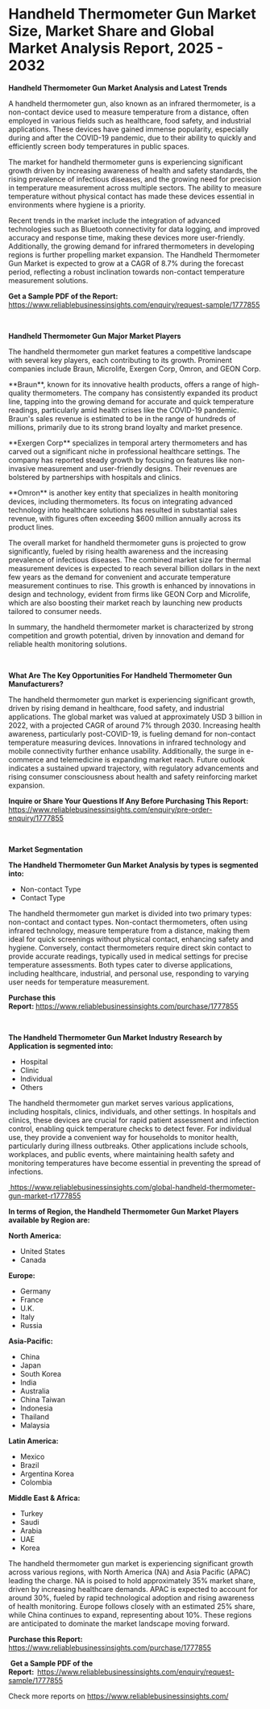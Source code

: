 <p><h1>Handheld Thermometer Gun Market Size, Market Share and Global Market Analysis Report, 2025 - 2032</h1></p><p><strong>Handheld Thermometer Gun Market Analysis and Latest Trends</strong></p>
<p><p>A handheld thermometer gun, also known as an infrared thermometer, is a non-contact device used to measure temperature from a distance, often employed in various fields such as healthcare, food safety, and industrial applications. These devices have gained immense popularity, especially during and after the COVID-19 pandemic, due to their ability to quickly and efficiently screen body temperatures in public spaces.</p><p>The market for handheld thermometer guns is experiencing significant growth driven by increasing awareness of health and safety standards, the rising prevalence of infectious diseases, and the growing need for precision in temperature measurement across multiple sectors. The ability to measure temperature without physical contact has made these devices essential in environments where hygiene is a priority.</p><p>Recent trends in the market include the integration of advanced technologies such as Bluetooth connectivity for data logging, and improved accuracy and response time, making these devices more user-friendly. Additionally, the growing demand for infrared thermometers in developing regions is further propelling market expansion. The Handheld Thermometer Gun Market is expected to grow at a CAGR of 8.7% during the forecast period, reflecting a robust inclination towards non-contact temperature measurement solutions.</p></p>
<p><strong>Get a Sample PDF of the Report:&nbsp;</strong> <a href="https://www.reliablebusinessinsights.com/enquiry/request-sample/1777855?utm_campaign=2779&utm_medium=2&utm_source=Github&utm_content=ia&utm_term=03032025&utm_id=handheld-thermometer-gun">https://www.reliablebusinessinsights.com/enquiry/request-sample/1777855</a></p>
<p>&nbsp;</p>
<p><strong>Handheld Thermometer Gun Major Market Players</strong></p>
<p><p>The handheld thermometer gun market features a competitive landscape with several key players, each contributing to its growth. Prominent companies include Braun, Microlife, Exergen Corp, Omron, and GEON Corp.</p><p>**Braun**, known for its innovative health products, offers a range of high-quality thermometers. The company has consistently expanded its product line, tapping into the growing demand for accurate and quick temperature readings, particularly amid health crises like the COVID-19 pandemic. Braun's sales revenue is estimated to be in the range of hundreds of millions, primarily due to its strong brand loyalty and market presence.</p><p>**Exergen Corp** specializes in temporal artery thermometers and has carved out a significant niche in professional healthcare settings. The company has reported steady growth by focusing on features like non-invasive measurement and user-friendly designs. Their revenues are bolstered by partnerships with hospitals and clinics.</p><p>**Omron** is another key entity that specializes in health monitoring devices, including thermometers. Its focus on integrating advanced technology into healthcare solutions has resulted in substantial sales revenue, with figures often exceeding $600 million annually across its product lines.</p><p>The overall market for handheld thermometer guns is projected to grow significantly, fueled by rising health awareness and the increasing prevalence of infectious diseases. The combined market size for thermal measurement devices is expected to reach several billion dollars in the next few years as the demand for convenient and accurate temperature measurement continues to rise. This growth is enhanced by innovations in design and technology, evident from firms like GEON Corp and Microlife, which are also boosting their market reach by launching new products tailored to consumer needs.</p><p>In summary, the handheld thermometer market is characterized by strong competition and growth potential, driven by innovation and demand for reliable health monitoring solutions.</p></p>
<p>&nbsp;</p>
<p><strong>What Are The Key Opportunities For Handheld Thermometer Gun Manufacturers?</strong></p>
<p><p>The handheld thermometer gun market is experiencing significant growth, driven by rising demand in healthcare, food safety, and industrial applications. The global market was valued at approximately USD 3 billion in 2022, with a projected CAGR of around 7% through 2030. Increasing health awareness, particularly post-COVID-19, is fueling demand for non-contact temperature measuring devices. Innovations in infrared technology and mobile connectivity further enhance usability. Additionally, the surge in e-commerce and telemedicine is expanding market reach. Future outlook indicates a sustained upward trajectory, with regulatory advancements and rising consumer consciousness about health and safety reinforcing market expansion.</p></p>
<p><strong>Inquire or Share Your Questions If Any Before Purchasing This Report:</strong> <a href="https://www.reliablebusinessinsights.com/enquiry/pre-order-enquiry/1777855?utm_campaign=2779&utm_medium=2&utm_source=Github&utm_content=ia&utm_term=03032025&utm_id=handheld-thermometer-gun">https://www.reliablebusinessinsights.com/enquiry/pre-order-enquiry/1777855</a></p>
<p>&nbsp;</p>
<p><strong>Market Segmentation</strong></p>
<p><strong>The Handheld Thermometer Gun Market Analysis by types is segmented into:</strong></p>
<p><ul><li>Non-contact Type</li><li>Contact Type</li></ul></p>
<p><p>The handheld thermometer gun market is divided into two primary types: non-contact and contact types. Non-contact thermometers, often using infrared technology, measure temperature from a distance, making them ideal for quick screenings without physical contact, enhancing safety and hygiene. Conversely, contact thermometers require direct skin contact to provide accurate readings, typically used in medical settings for precise temperature assessments. Both types cater to diverse applications, including healthcare, industrial, and personal use, responding to varying user needs for temperature measurement.</p></p>
<p><strong>Purchase this Report:&nbsp;</strong><a href="https://www.reliablebusinessinsights.com/purchase/1777855?utm_campaign=2779&utm_medium=2&utm_source=Github&utm_content=ia&utm_term=03032025&utm_id=handheld-thermometer-gun">https://www.reliablebusinessinsights.com/purchase/1777855</a></p>
<p>&nbsp;</p>
<p><strong>The Handheld Thermometer Gun Market Industry Research by Application is segmented into:</strong></p>
<p><ul><li>Hospital</li><li>Clinic</li><li>Individual</li><li>Others</li></ul></p>
<p><p>The handheld thermometer gun market serves various applications, including hospitals, clinics, individuals, and other settings. In hospitals and clinics, these devices are crucial for rapid patient assessment and infection control, enabling quick temperature checks to detect fever. For individual use, they provide a convenient way for households to monitor health, particularly during illness outbreaks. Other applications include schools, workplaces, and public events, where maintaining health safety and monitoring temperatures have become essential in preventing the spread of infections.</p></p>
<p><a href="https://www.reliablebusinessinsights.com/global-handheld-thermometer-gun-market-r1777855?utm_campaign=2779&utm_medium=2&utm_source=Github&utm_content=ia&utm_term=03032025&utm_id=handheld-thermometer-gun">&nbsp;https://www.reliablebusinessinsights.com/global-handheld-thermometer-gun-market-r1777855</a></p>
<p><strong>In terms of Region, the Handheld Thermometer Gun Market Players available by Region are:</strong></p>
<p>
    <p> <strong> North America: </strong>
        <ul>
            <li>United States</li>
            <li>Canada</li>
        </ul>
        </p> 
    <p> <strong> Europe: </strong>
        <ul>
            <li>Germany</li>
            <li>France</li>
            <li>U.K.</li>
            <li>Italy</li>
            <li>Russia</li>
        </ul>
        </p> 
    <p> <strong> Asia-Pacific: </strong>
        <ul>
            <li>China</li>
            <li>Japan</li>
            <li>South Korea</li>
            <li>India</li>
            <li>Australia</li>
            <li>China Taiwan</li>
            <li>Indonesia</li>
            <li>Thailand</li>
            <li>Malaysia</li>
        </ul>
        </p> 
    <p> <strong> Latin America: </strong>
        <ul>
            <li>Mexico</li>
            <li>Brazil</li>
            <li>Argentina Korea</li>
            <li>Colombia</li>
        </ul>
        </p> 
    <p> <strong> Middle East & Africa: </strong>
        <ul>
            <li>Turkey</li>
            <li>Saudi</li>
            <li>Arabia</li>
            <li>UAE</li>
            <li>Korea</li>
        </ul>
    </p>
    </p>
<p><p>The handheld thermometer gun market is experiencing significant growth across various regions, with North America (NA) and Asia Pacific (APAC) leading the charge. NA is poised to hold approximately 35% market share, driven by increasing healthcare demands. APAC is expected to account for around 30%, fueled by rapid technological adoption and rising awareness of health monitoring. Europe follows closely with an estimated 25% share, while China continues to expand, representing about 10%. These regions are anticipated to dominate the market landscape moving forward.</p></p>
<p><strong>Purchase this Report: </strong><a href="https://www.reliablebusinessinsights.com/purchase/1777855?utm_campaign=2779&utm_medium=2&utm_source=Github&utm_content=ia&utm_term=03032025&utm_id=handheld-thermometer-gun">https://www.reliablebusinessinsights.com/purchase/1777855</a></p>
<p>&nbsp;<strong>Get a Sample PDF of the Report:&nbsp;&nbsp;</strong><a href="https://www.reliablebusinessinsights.com/enquiry/request-sample/1777855?utm_campaign=2779&utm_medium=2&utm_source=Github&utm_content=ia&utm_term=03032025&utm_id=handheld-thermometer-gun">https://www.reliablebusinessinsights.com/enquiry/request-sample/1777855</a></p>
<p><strong></strong></p>
<p>Check more reports on <a href="https://www.reliablebusinessinsights.com/?utm_campaign=2779&utm_medium=2&utm_source=Github&utm_content=ia&utm_term=03032025&utm_id=handheld-thermometer-gun">https://www.reliablebusinessinsights.com/</a></p>